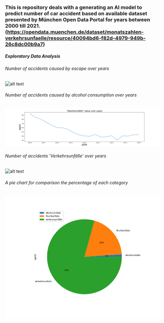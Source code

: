 ### This is repository deals with a generating an AI model to predict number of car accident based on available dataset presented by München Open Data Portal for years between 2000 till 2021. (https://opendata.muenchen.de/dataset/monatszahlen-verkehrsunfaelle/resource/40094bd6-f82d-4979-949b-26c8dc00b9a7)

##### Exploratory Data Analysis

###### Number of accidents caused by escape over years

![alt text](./Figures/Fluchtunfälle.png)


###### Number of accidents caused by alcohol consumption over years

![alt text](./Figures/cc.png)


###### Number of accidents 'Verkehrsunfälle' over years

![alt text](./Figures/Verkehrsunfälle.png)



###### A pie chart for comparison the percentage of each category

![alt text](./Figures/Monatszahl_Pie.png)

